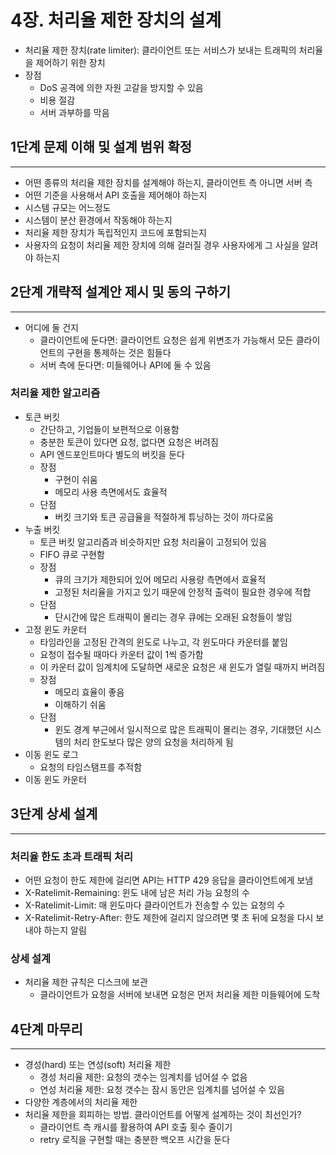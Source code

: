 # 4장. 처리율 제한 장치의 설계

- 처리율 제한 장치(rate limiter): 클라이언트 또는 서비스가 보내는 트래픽의 처리율을 제어하기 위한 장치
- 장점
    - DoS 공격에 의한 자원 고갈을 방지할 수 있음
    - 비용 절감
    - 서버 과부하를 막음

## 1단계 문제 이해 및 설계 범위 확정

---

- 어떤 종류의 처리율 제한 장치를 설계해야 하는지, 클라이언트 측 아니면 서버 측
- 어떤 기준을 사용해서 API 호출을 제어해야 하는지
- 시스템 규모는 어느정도
- 시스템이 분산 환경에서 작동해야 하는지
- 처리율 제한 장치가 독립적인지 코드에 포함되는지
- 사용자의 요청이 처리율 제한 장치에 의해 걸러질 경우 사용자에게 그 사실을 알려야 하는지

## 2단계 개략적 설계안 제시 및 동의 구하기

---

- 어디에 둘 건지
    - 클라이언트에 둔다면: 클라이언트 요청은 쉽게 위변조가 가능해서 모든 클라이언트의 구현을 통제하는 것은 힘들다
    - 서버 측에 둔다면: 미들웨어나 API에 둘 수 있음

### 처리율 제한 알고리즘

- 토큰 버킷
    - 간단하고, 기업들이 보편적으로 이용함
    - 충분한 토큰이 있다면 요청, 없다면 요청은 버려짐
    - API 엔드포인트마다 별도의 버킷을 둔다
    - 장점
        - 구현이 쉬움
        - 메모리 사용 측면에서도 효율적
    - 단점
        - 버킷 크기와 토큰 공급율을 적절하게 튜닝하는 것이 까다로움
- 누출 버킷
    - 토큰 버킷 알고리즘과 비슷하지만 요청 처리율이 고정되어 있음
    - FIFO 큐로 구현함
    - 장점
        - 큐의 크기가 제한되어 있어 메모리 사용량 측면에서 효율적
        - 고정된 처리율을 가지고 있기 때문에 안정적 출력이 필요한 경우에 적합
    - 단점
        - 단시간에 많은 트래픽이 몰리는 경우 큐에는 오래된 요청들이 쌓임
- 고정 윈도 카운터
    - 타임라인을 고정된 간격의 윈도로 나누고, 각 윈도마다 카운터를 붙임
    - 요청이 접수될 때마다 카운터 값이 1씩 증가함
    - 이 카운터 값이 임계치에 도달하면 새로운 요청은 새 윈도가 열릴 때까지 버려짐
    - 장점
        - 메모리 효율이 좋음
        - 이해하기 쉬움
    - 단점
        - 윈도 경계 부근에서 일시적으로 많은 트래픽이 몰리는 경우, 기대했던 시스템의 처리 한도보다 많은 양의 요청을 처리하게 됨
- 이동 윈도 로그
    - 요청의 타임스탬프를 추적함
- 이동 윈도 카운터

## 3단계 상세 설계

---

### 처리율 한도 초과 트래픽 처리

- 어떤 요청이 한도 제한에 걸리면 API는 HTTP 429 응답을 클라이언트에게 보냄
- X-Ratelimit-Remaining: 윈도 내에 남은 처리 가능 요청의 수
- X-Ratelimit-Limit: 매 윈도마다 클라이언트가 전송할 수 있는 요청의 수
- X-Ratelimit-Retry-After: 한도 제한에 걸리지 않으려면 몇 초 뒤에 요청을 다시 보내야 하는지 알림

### 상세 설계

- 처리율 제한 규칙은 디스크에 보관
    - 클라이언트가 요청을 서버에 보내면 요청은 먼저 처리율 제한 미들웨어에 도착

## 4단계 마무리

---

- 경성(hard) 또는 연성(soft) 처리율 제한
    - 경성 처리율 제한: 요청의 갯수는 임계치를 넘어설 수 없음
    - 연성 처리율 제한: 요청 갯수는 잠시 동안은 임계치를 넘어설 수 있음
- 다양한 계층에서의 처리율 제한
- 처리율 제한을 회피하는 방법. 클라이언트를 어떻게 설계하는 것이 최선인가?
    - 클라이언트 측 캐시를 활용하여 API 호출 횟수 줄이기
    - retry 로직을 구현할 때는 충분한 백오프 시간을 둔다